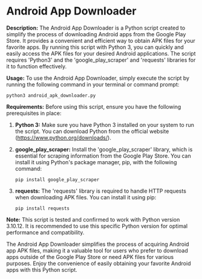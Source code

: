 # **Android App Downloader**

**Description:**
The Android App Downloader is a Python script created to simplify the process of downloading Android apps from the Google Play Store. It provides a convenient and efficient way to obtain APK files for your favorite apps. By running this script with Python 3, you can quickly and easily access the APK files for your desired Android applications. The script requires 'Python3' and the 'google_play_scraper' and 'requests' libraries for it to function effectively.

**Usage:**
To use the Android App Downloader, simply execute the script by running the following command in your terminal or command prompt:

```
python3 android_apk_downloader.py
```

**Requirements:**
Before using this script, ensure you have the following prerequisites in place:

1. **Python 3:** Make sure you have Python 3 installed on your system to run the script. You can download Python from the official website (https://www.python.org/downloads/).

2. **google_play_scraper:** Install the 'google_play_scraper' library, which is essential for scraping information from the Google Play Store. You can install it using Python's package manager, pip, with the following command:
   ```
   pip install google_play_scraper
   ```

3. **requests:** The 'requests' library is required to handle HTTP requests when downloading APK files. You can install it using pip:
   ```
   pip install requests
   ```

**Note:**
This script is tested and confirmed to work with Python version 3.10.12. It is recommended to use this specific Python version for optimal performance and compatibility.

The Android App Downloader simplifies the process of acquiring Android app APK files, making it a valuable tool for users who prefer to download apps outside of the Google Play Store or need APK files for various purposes. Enjoy the convenience of easily obtaining your favorite Android apps with this Python script.

